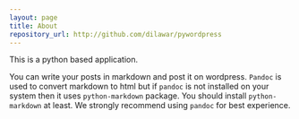 ```yaml
---
layout: page
title: About
repository_url: http://github.com/dilawar/pywordpress
---
```


This is a python based application. 

You can write your posts in markdown and post it on wordpress. `Pandoc` is used
to convert markdown to html but if `pandoc` is not installed on your system then
it uses `python-markdown` package. You should install `python-markdown` at
least. We strongly recommend using `pandoc` for best experience.

